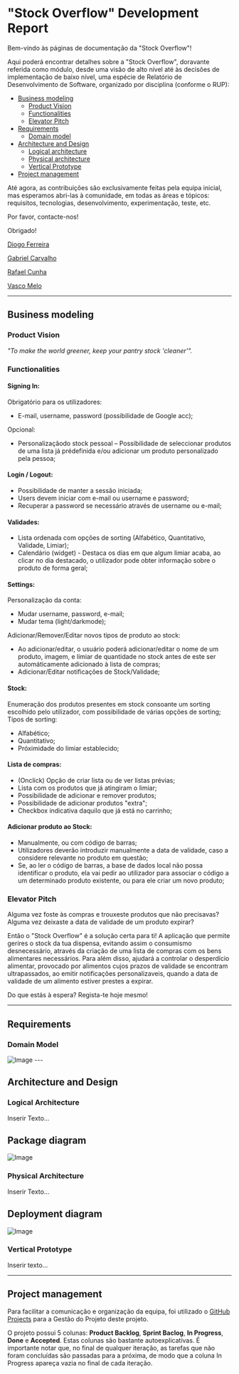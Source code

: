 # "Stock Overflow" Development Report

Bem-vindo às páginas de documentação da "Stock Overflow"!

Aqui poderá encontrar detalhes sobre a "Stock Overflow", doravante referida como módulo, desde uma visão de alto nível até às decisões de implementação de baixo nível, uma espécie de Relatório de Desenvolvimento de Software, organizado por disciplina (conforme o RUP):

* [Business modeling](#Business-modeling)
  * [Product Vision](#Product-Vision)
  * [Functionalities](#Functionalities)
  * [Elevator Pitch](#Elevator-Pitch)
* [Requirements](#Requirements)
  * [Domain model](#Domain-model)
* [Architecture and Design](#Architecture-and-Design)
  * [Logical architecture](#Logical-architecture)
  * [Physical architecture](#Physical-architecture)
  * [Vertical Prototype](#Vertical-Prototype)
* [Project management](#Project-management)

Até agora, as contribuições são exclusivamente feitas pela equipa inicial, mas esperamos abri-las à comunidade, em todas as áreas e tópicos: requisitos, tecnologias, desenvolvimento, experimentação, teste, etc.

Por favor, contacte-nos!

Obrigado!

[Diogo Ferreira](https://github.com/DiogoFerreira2004)

[Gabriel Carvalho](https://github.com/GabrielCarvalhoLEIC)

[Rafael Cunha](https://github.com/rafaelcunha02)

[Vasco Melo](https://github.com/pchmelo)

----
## Business modeling

### Product Vision
_"To make the world greener, keep your pantry stock 'cleaner'"._


### Functionalities

#### Signing In:
Obrigatório para os utilizadores:
* E-mail, username, password     (possibilidade de Google acc);

Opcional:
* Personalizaçãodo stock pessoal – Possibilidade de seleccionar produtos de uma lista já prédefinida e/ou adicionar um produto personalizado pela pessoa;

#### Login / Logout:
* Possibilidade de manter a sessão iniciada;
* Users devem iniciar com e-mail ou username e password;
* Recuperar a password se necessário através de username ou e-mail;

#### Validades:
* Lista ordenada com opções de sorting (Alfabético, Quantitativo, Validade, Limiar);
* Calendário (widget) - Destaca os dias em que algum limiar acaba, ao clicar no dia destacado, o utilizador pode obter informação sobre o produto de forma geral;

#### Settings:
Personalização da conta:
* Mudar username, password, e-mail;
* Mudar tema (light/darkmode);

Adicionar/Remover/Editar novos tipos de produto ao stock:
* Ao adicionar/editar, o     usuário poderá adicionar/editar o nome de um produto, imagem, e limiar de     quantidade no stock antes de este ser automáticamente adicionado à lista de compras;
* Adicionar/Editar notificações de Stock/Validade;

#### Stock:
Enumeração dos produtos presentes em stock consoante um sorting escolhido pelo utilizador, com possibilidade de várias opções de sorting;
Tipos de sorting:
* Alfabético;
* Quantitativo;
* Próximidade do limiar establecido;

#### Lista de compras:
* (Onclick) Opção de criar lista ou de ver listas prévias;
* Lista com os produtos que já atingiram o limiar;
* Possibilidade de adicionar e remover produtos;
* Possibilidade de adicionar produtos "extra";
* Checkbox indicativa daquilo que já está no carrinho;

#### Adicionar produto ao Stock:
* Manualmente, ou com código de barras;
* Utilizadores deverão introduzir manualmente a data de validade, caso a considere relevante no produto em questão;
* Se, ao ler o código de barras, a base de dados local não possa identificar o produto, ela vai pedir ao utilizador para associar o código a um determinado produto existente, ou para ele criar um novo produto;


### Elevator Pitch

Alguma vez foste às compras e trouxeste produtos que não precisavas?
Alguma vez deixaste a data de validade de um produto expirar?

Então o "Stock Overflow" é a solução certa para ti! A aplicação que permite gerires o stock da tua dispensa, evitando assim o consumismo desnecessário, através da criação de uma lista de compras com os bens alimentares necessários. Para além disso, ajudará a controlar o desperdício alimentar, provocado por alimentos cujos prazos de validade se encontram ultrapassados, ao emitir notificações personalizaveis, quando a data de validade de um alimento estiver prestes a expirar.

Do que estás à espera? Regista-te hoje mesmo!

---

## Requirements

### Domain Model


<img src="https://github.com/FEUP-LEIC-ES-2023-24/2LEIC14T3/blob/main/Images/img.png?raw=true" alt="Image">
---

## Architecture and Design

### Logical Architecture

Inserir Texto...

## Package diagram
<img src="https://github.com/FEUP-LEIC-ES-2023-24/2LEIC14T3/blob/main/Images/packdiagram.png?raw=true" alt="Image">

### Physical Architecture

Inserir Texto...

## Deployment diagram
<img src="https://github.com/FEUP-LEIC-ES-2023-24/2LEIC14T3/blob/main/Images/deploymentDiagram.png?raw=true" alt="Image">

### Vertical Prototype

Inserir texto...

---
## Project management 

Para facilitar a comunicação e organização da equipa, foi utilizado o [GitHub Projects](https://github.com/orgs/FEUP-LEIC-ES-2023-24/projects/48) para a Gestão do Projeto deste projeto.

O projeto possui 5 colunas:  **Product Backlog**, **Sprint Baclog**, **In Progress**, **Done** e **Accepted**. Estas colunas são bastante autoexplicativas. É importante notar que, no final de qualquer iteração, as tarefas que não foram concluídas são passadas para a próxima, de modo que a coluna In Progress apareça vazia no final de cada iteração.
